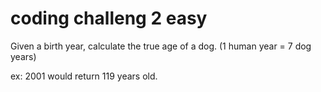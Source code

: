 # coding challeng 2 easy

Given a birth year, calculate the true age of a dog. (1 human year = 7 dog years)

ex: 2001 would return 119 years old. 